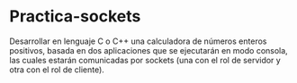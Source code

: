 # Practica-sockets
Desarrollar en lenguaje C o C++ una calculadora de números enteros positivos, basada en dos aplicaciones que se ejecutarán en modo consola, las cuales estarán comunicadas por sockets (una con el rol de servidor y otra con el rol de cliente).
